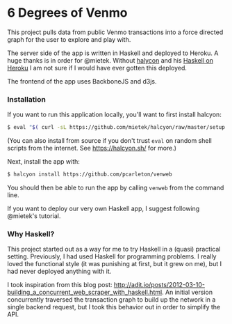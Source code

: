 6 Degrees of Venmo
==========

This project pulls data from public Venmo transactions into a force directed graph for the user to explore and play with.

The server side of the app is written in Haskell and deployed to Heroku.  A huge thanks is in order for @mietek.  Without [halycon](https://halcyon.sh/) and his [Haskell on Heroku](https://github.com/mietek/haskell-on-heroku) I am not sure if I would have ever gotten this deployed.

The frontend of the app uses BackboneJS and d3js.

### Installation

If you want to run this application locally, you'll want to first install halcyon:

```sh
$ eval "$( curl -sL https://github.com/mietek/halcyon/raw/master/setup.sh )"
```

(You can also install from source if you don't trust `eval` on random shell scripts from the internet.  See https://halcyon.sh/ for more.)

Next, install the app with:
```sh
$ halcyon install https://github.com/pcarleton/venweb
```

You should then be able to run the app by calling `venweb` from the command line.

If you want to deploy our very own Haskell app, I suggest following @mietek's tutorial.

### Why Haskell?

This project started out as a way for me to try Haskell in a (quasi) practical setting.  Previously, I had used Haskell for programming problems.  I really loved the functional style (it was punishing at first, but it grew on me), but I had never deployed anything with it.

I took inspiration from this blog post: http://adit.io/posts/2012-03-10-building_a_concurrent_web_scraper_with_haskell.html.  An initial version concurrently traversed the transaction graph to build up the network in a single backend request, but I took this behavior out in order to simplify the API.
